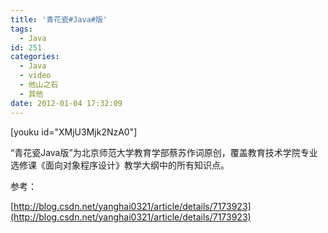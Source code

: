 ```yaml
---
title: '青花瓷#Java#版'
tags:
  - Java
id: 251
categories:
  - Java
  - video
  - 他山之石
  - 其他
date: 2012-01-04 17:32:09
---
```


[youku id="XMjU3Mjk2NzA0"]

“青花瓷Java版”为北京师范大学教育学部蔡苏作词原创，覆盖教育技术学院专业选修课《面向对象程序设计》教学大纲中的所有知识点。

参考：

[http://blog.csdn.net/yanghai0321/article/details/7173923](http://blog.csdn.net/yanghai0321/article/details/7173923)